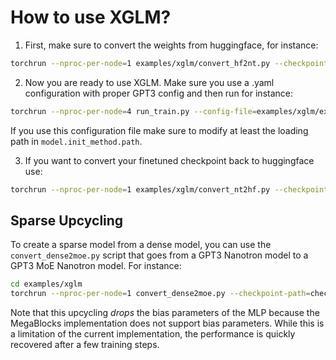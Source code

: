 # How to use XGLM?

1. First, make sure to convert the weights from huggingface, for instance:
```bash
torchrun --nproc-per-node=1 examples/xglm/convert_hf2nt.py --checkpoint-path=facebook/xglm-564M --save-path=$SCRATCH/checkpoints/xglm-564M
```

2. Now you are ready to use XGLM.
   Make sure you use a .yaml configuration with proper GPT3 config and then run for instance:
```bash
torchrun --nproc-per-node=4 run_train.py --config-file=examples/xglm/example_config.yaml
```
   If you use this configuration file make sure to modify at least the loading path in `model.init_method.path`.

3. If you want to convert your finetuned checkpoint back to huggingface use:
```bash
torchrun --nproc-per-node=1 examples/xglm/convert_nt2hf.py --checkpoint-path=checkpoints/xglm --save-path=$SCRATCH/checkpoints/huggingface/xglm-564M --tokenizer-name=facebook/xglm-564M
```

## Sparse Upcycling

To create a sparse model from a dense model, you can use the `convert_dense2moe.py` script that goes from a GPT3 Nanotron model to a GPT3 MoE Nanotron model. For instance:
```bash
cd examples/xglm
torchrun --nproc-per-node=1 convert_dense2moe.py --checkpoint-path=checkpoints/xglm-564M --save-path=$SCRATCH/checkpoints/xglm-8x564M --num-experts=8
```
Note that this upcycling _drops_ the bias parameters of the MLP because the MegaBlocks implementation does not support bias parameters. While this is a limitation of the current implementation, the performance is quickly recovered after a few training steps.
